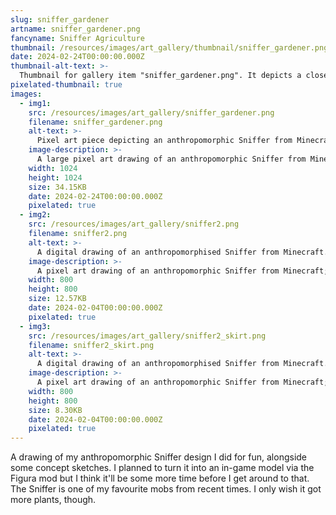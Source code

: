 ```yaml
---
slug: sniffer_gardener
artname: sniffer_gardener.png
fancyname: Sniffer Agriculture
thumbnail: /resources/images/art_gallery/thumbnail/sniffer_gardener.png
date: 2024-02-24T00:00:00.000Z
thumbnail-alt-text: >-
  Thumbnail for gallery item "sniffer_gardener.png". It depicts a closeup of an anthropomorphic Sniffer from Minecraft.
pixelated-thumbnail: true
images:
  - img1:
    src: /resources/images/art_gallery/sniffer_gardener.png
    filename: sniffer_gardener.png
    alt-text: >-
      Pixel art piece depicting an anthropomorphic Sniffer from Minecraft tending to some crops.
    image-description: >-
      A large pixel art drawing of an anthropomorphic Sniffer from Minecraft; a vaguely dinosaur-like creature with red fur, green hair, hoof-like hands and feet, and a distinct large yellow beak. She is wearing blue overalls on top of a purple shirt. She is kneeling on the ground and tending to some crops with a radiant smile, holding various gardening items such as a watering can, a packet of seeds, and a spoonful of bone meal in three of her four hands. Behind her rolling green hills and a blue sky can be seen.
    width: 1024
    height: 1024
    size: 34.15KB
    date: 2024-02-24T00:00:00.000Z
    pixelated: true
  - img2:
    src: /resources/images/art_gallery/sniffer2.png
    filename: sniffer2.png
    alt-text: >-
      A digital drawing of an anthropomorphised Sniffer from Minecraft. She is wearing blue overalls with a light purple shirt underneath.
    image-description: >-
      A pixel art drawing of an anthropomorphic Sniffer from Minecraft; a vaguely dinosaur-like creature with red fur, green hair, hoof-like hands and feet, and a distinct large yellow beak. She is wearing blue overalls on top of a light purple shirt. She is smiling and making gestures with each of her four arms. Her upper left arm is waving, her lower left arm rests at her side, her upper right arm is outstretched and her lower right arm rests on her hip.
    width: 800
    height: 800
    size: 12.57KB
    date: 2024-02-04T00:00:00.000Z
    pixelated: true
  - img3:
    src: /resources/images/art_gallery/sniffer2_skirt.png
    filename: sniffer2_skirt.png
    alt-text: >-
      A digital drawing of an anthropomorphised Sniffer from Minecraft. She is wearing a light purple jumper and a dark blue skirt.
    image-description: >-
      A pixel art drawing of an anthropomorphic Sniffer from Minecraft; a vaguely dinosaur-like creature with red fur, green hair, hoof-like hands and feet, and a distinct large yellow beak. She is wearing a light purple jumper and a dark blue skirt. She is smiling and making gestures with each of her four arms. Her upper left arm is waving, her lower left arm rests at her side, her upper right arm is outstretched and her lower right arm rests on her hip.
    width: 800
    height: 800
    size: 8.30KB
    date: 2024-02-04T00:00:00.000Z
    pixelated: true
---
```

<p>
	A drawing of my anthropomorphic Sniffer design I did for fun, alongside some concept sketches. I planned to turn it into an in-game model via the Figura mod but I think it'll be some more time before I get around to that. The Sniffer is one of my favourite mobs from recent times. I only wish it got more plants, though.
</p>
